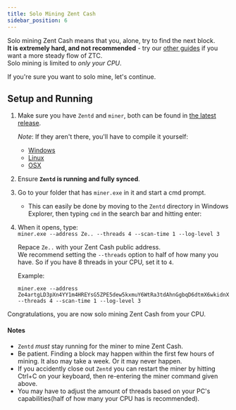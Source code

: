 ```yaml
---
title: Solo Mining Zent Cash
sidebar_position: 6
---
```


Solo mining Zent Cash means that you, alone, try to find the next block.  
**It is extremely hard, and not recommended** - try our [other guides](../mining) if you want a more steady flow of ZTC.  
Solo mining is limited to *only your CPU*.

If you're sure you want to solo mine, let's continue.

## Setup and Running

1. Make sure you have  `Zentd` and `miner`, both can be found in [the latest release](https://github.com/ZentCashFoundation/Zent/releases).    

    *Note*: If they aren't there, you'll have to compile it yourself:

    * [Windows](https://github.com/ZentCashFoundation/Zent/blob/master/COMPILE.md#windows)
    * [Linux](https://github.com/ZentCashFoundation/Zent/blob/master/COMPILE.md#linux)
    * [OSX](https://github.com/ZentCashFoundation/Zent/blob/master/COMPILE.md#macos)

2. Ensure **`Zentd` is running and fully synced**.

3. Go to your folder that has `miner.exe` in it and start a cmd prompt.  

    - This can easily be done by moving to the `Zentd` directory in Windows Explorer, then typing `cmd` in the search bar and hitting enter:

4. When it opens, type:  
    `miner.exe --address Ze.. --threads 4 --scan-time 1 --log-level 3`

    Repace `Ze..` with your Zent Cash public address.  
    We recommend setting the `--threads` option to half of how many you have. So if you have 8 threads in your CPU, set it to `4`.  

    Example:  
    ```
    miner.exe --address  Ze4artgLD3pXn4YY1m4HREYsG5ZPE5dew5kxmuY6WtRa3tdAhnGgbqD6dtmX6wkidnX9uRgdtQsf1bvYoFhZjsvp1fUWd9Pqh --threads 4 --scan-time 1 --log-level 3
    ```

Congratulations, you are now solo mining Zent Cash from your CPU.

#### Notes

* `Zentd` *must* stay running for the miner to mine Zent Cash.  
* Be patient. Finding a block may happen within the first few hours of mining. It also may take a week. Or it may never happen.  
* If you accidently close out `Zentd` you can restart the miner by hitting Ctrl+C on your keyboard, then re-entering the miner command given above.  
* You may have to adjust the amount of threads based on your PC's capabilities(half of how many your CPU has is recommended).